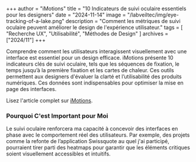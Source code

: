 +++
author = "iMotions"
title = "10 Indicateurs de suivi oculaire essentiels pour les designers"
date = "2024-11-14"
image = "/labveiltec/img/eye-tracking-of-a-lake.png"
description = "Comment les métriques de suivi oculaire peuvent améliorer le design de l'expérience utilisateur."
tags = [
    "Recherche UX",
    "Utilisabilité",
    "Méthodes de Design"
]
archives = ["2024/11"]
+++

Comprendre comment les utilisateurs interagissent visuellement avec une interface est essentiel pour un design efficace. iMotions présente 10 indicateurs clés de suivi oculaire, tels que les séquences de fixation, le temps jusqu’à la première fixation et les cartes de chaleur. Ces outils permettent aux designers d'évaluer la clarté et l’utilisabilité des produits numériques. Ces données sont indispensables pour optimiser la mise en page des interfaces.

Lisez l'article complet sur [iMotions](https://imotions.com/blog/learning/10-terms-metrics-eye-tracking/#7-fixation-sequences).  
<!--more-->

### Pourquoi C'est Important pour Moi  

Le suivi oculaire renforcera ma capacité à concevoir des interfaces en phase avec le comportement réel des utilisateurs. Par exemple, des projets comme la refonte de l’application Swissquote au quel j'ai participé, pourraient tirer parti des heatmaps pour garantir que les éléments critiques soient visuellement accessibles et intuitifs.

<br>
